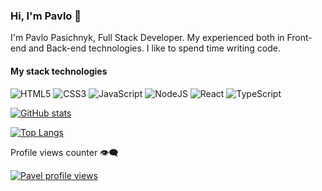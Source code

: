### Hi, I'm Pavlo 👋

I'm Pavlo Pasichnyk, Full Stack Developer. My experienced both in Front-end and Back-end technologies. I like to spend time writing code.

#### My stack technologies

![HTML5](https://img.shields.io/badge/html5-%23E34F26.svg?style=for-the-badge&logo=html5&logoColor=white) ![CSS3](https://img.shields.io/badge/css3-%231572B6.svg?style=for-the-badge&logo=css3&logoColor=white) ![JavaScript](https://img.shields.io/badge/javascript-%23323330.svg?style=for-the-badge&logo=javascript&logoColor=%23F7DF1E) ![NodeJS](https://img.shields.io/badge/node.js-6DA55F?style=for-the-badge&logo=node.js&logoColor=white) ![React](https://img.shields.io/badge/react-%2320232a.svg?style=for-the-badge&logo=react&logoColor=%2361DAFB) ![TypeScript](https://img.shields.io/badge/typescript-%23007ACC.svg?style=for-the-badge&logo=typescript&logoColor=white)

[![GitHub stats](https://github-readme-stats.vercel.app/api?username=pavlo-pasichnyk&show_icons=true&theme=transparent)](https://github.com/pavlo-pasichnyk/github-readme-stats)

[![Top Langs](https://github-readme-stats.vercel.app/api/top-langs/?username=pavlo-pasichnyk&layout=compact&theme=transparent)](https://github.com/pavlo-pasichnyk/github-readme-stats)

Profile views counter 👁️‍🗨️

[![Pavel profile views](https://u8views.com/api/v1/github/profiles/12212448/views/day-week-month-total-count.svg)](https://u8views.com/github/pavlo-pasichnyk)
